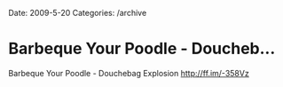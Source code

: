 Date: 2009-5-20
Categories: /archive

# Barbeque Your Poodle - Doucheb...

Barbeque Your Poodle - Douchebag Explosion <a href="http://ff.im/-358Vz" rel="nofollow">http://ff.im/-358Vz</a>
